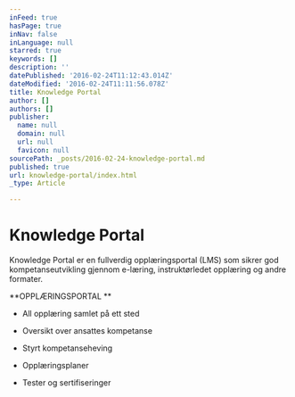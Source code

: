 ```yaml
---
inFeed: true
hasPage: true
inNav: false
inLanguage: null
starred: true
keywords: []
description: ''
datePublished: '2016-02-24T11:12:43.014Z'
dateModified: '2016-02-24T11:11:56.078Z'
title: Knowledge Portal
author: []
authors: []
publisher:
  name: null
  domain: null
  url: null
  favicon: null
sourcePath: _posts/2016-02-24-knowledge-portal.md
published: true
url: knowledge-portal/index.html
_type: Article

---
```

# Knowledge Portal

Knowledge Portal er en fullverdig opplæringsportal (LMS) som sikrer
god kompetanseutvikling gjennom e-læring, instruktørledet opplæring
og andre formater.

**OPPLÆRINGSPORTAL
**

- All opplæring samlet på ett sted

- Oversikt over ansattes kompetanse

- Styrt kompetanseheving

- Opplæringsplaner

- Tester og sertifiseringer